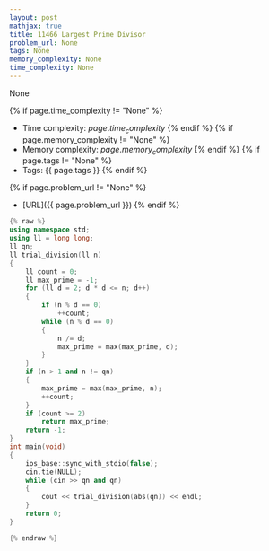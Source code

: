 ```yaml
---
layout: post
mathjax: true
title: 11466 Largest Prime Divisor
problem_url: None
tags: None
memory_complexity: None
time_complexity: None
---
```


None


{% if page.time_complexity != "None" %}
- Time complexity: ${{ page.time_complexity }}$
{% endif %}
{% if page.memory_complexity != "None" %}
- Memory complexity: ${{ page.memory_complexity }}$
{% endif %}
{% if page.tags != "None" %}
- Tags: {{ page.tags }}
{% endif %}

{% if page.problem_url != "None" %}
- [URL]({{ page.problem_url }})
{% endif %}

```cpp
{% raw %}
using namespace std;
using ll = long long;
ll qn;
ll trial_division(ll n)
{
    ll count = 0;
    ll max_prime = -1;
    for (ll d = 2; d * d <= n; d++)
    {
        if (n % d == 0)
            ++count;
        while (n % d == 0)
        {
            n /= d;
            max_prime = max(max_prime, d);
        }
    }
    if (n > 1 and n != qn)
    {
        max_prime = max(max_prime, n);
        ++count;
    }
    if (count >= 2)
        return max_prime;
    return -1;
}
int main(void)
{
    ios_base::sync_with_stdio(false);
    cin.tie(NULL);
    while (cin >> qn and qn)
    {
        cout << trial_division(abs(qn)) << endl;
    }
    return 0;
}

{% endraw %}
```